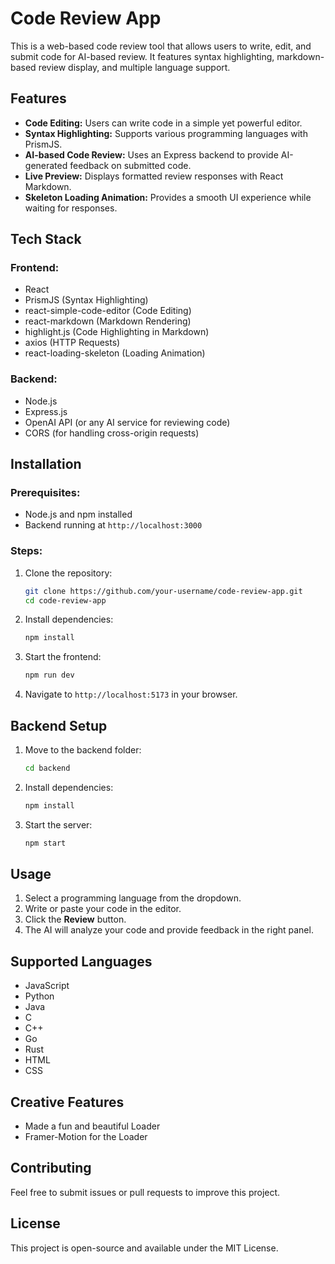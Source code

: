# Code Review App

This is a web-based code review tool that allows users to write, edit, and submit code for AI-based review. It features syntax highlighting, markdown-based review display, and multiple language support.

## Features
- **Code Editing:** Users can write code in a simple yet powerful editor.
- **Syntax Highlighting:** Supports various programming languages with PrismJS.
- **AI-based Code Review:** Uses an Express backend to provide AI-generated feedback on submitted code.
- **Live Preview:** Displays formatted review responses with React Markdown.
- **Skeleton Loading Animation:** Provides a smooth UI experience while waiting for responses.

## Tech Stack
### Frontend:
- React
- PrismJS (Syntax Highlighting)
- react-simple-code-editor (Code Editing)
- react-markdown (Markdown Rendering)
- highlight.js (Code Highlighting in Markdown)
- axios (HTTP Requests)
- react-loading-skeleton (Loading Animation)

### Backend:
- Node.js
- Express.js
- OpenAI API (or any AI service for reviewing code)
- CORS (for handling cross-origin requests)

## Installation
### Prerequisites:
- Node.js and npm installed
- Backend running at `http://localhost:3000`

### Steps:
1. Clone the repository:
   ```sh
   git clone https://github.com/your-username/code-review-app.git
   cd code-review-app
   ```

2. Install dependencies:
   ```sh
   npm install
   ```

3. Start the frontend:
   ```sh
   npm run dev
   ```

4. Navigate to `http://localhost:5173` in your browser.

## Backend Setup
1. Move to the backend folder:
   ```sh
   cd backend
   ```
2. Install dependencies:
   ```sh
   npm install
   ```
3. Start the server:
   ```sh
   npm start
   ```

## Usage
1. Select a programming language from the dropdown.
2. Write or paste your code in the editor.
3. Click the **Review** button.
4. The AI will analyze your code and provide feedback in the right panel.

## Supported Languages
- JavaScript
- Python
- Java
- C
- C++
- Go
- Rust
- HTML
- CSS

## Creative Features
- Made a fun and beautiful Loader
- Framer-Motion for the Loader

## Contributing
Feel free to submit issues or pull requests to improve this project.

## License
This project is open-source and available under the MIT License.

